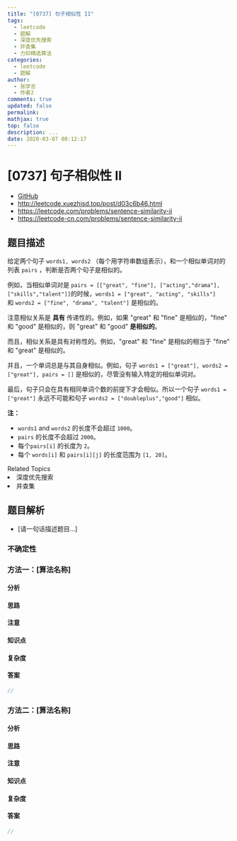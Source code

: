 ```yaml
---
title: "[0737] 句子相似性 II"
tags:
  - leetcode
  - 题解
  - 深度优先搜索
  - 并查集
  - 力扣精选算法
categories:
  - leetcode
  - 题解
author:
  - 张学志
  - 作者2
comments: true
updated: false
permalink:
mathjax: true
top: false
description: ...
date: 2020-03-07 00:12:17
---
```



# [0737] 句子相似性 II
* [GitHub](https://github.com/algoboy101/LeetCodeCrowdsource/tree/master/_posts/QA/%5B0737%5D%20%E5%8F%A5%E5%AD%90%E7%9B%B8%E4%BC%BC%E6%80%A7%20II.md)
* http://leetcode.xuezhisd.top/post/d03c6b46.html
* https://leetcode.com/problems/sentence-similarity-ii
* https://leetcode-cn.com/problems/sentence-similarity-ii


## 题目描述

<p>给定两个句子 <code>words1, words2</code> （每个用字符串数组表示），和一个相似单词对的列表&nbsp;<code>pairs</code>&nbsp;，判断是否两个句子是相似的。</p>

<p>例如，当相似单词对是 <code>pairs = [[&quot;great&quot;, &quot;fine&quot;], [&quot;acting&quot;,&quot;drama&quot;], [&quot;skills&quot;,&quot;talent&quot;]]</code>的时候，<code>words1 = [&quot;great&quot;, &quot;acting&quot;, &quot;skills&quot;]</code> 和&nbsp;<code>words2 = [&quot;fine&quot;, &quot;drama&quot;, &quot;talent&quot;]</code> 是相似的。</p>

<p>注意相似关系是 <strong>具有</strong> 传递性的。例如，如果 &quot;great&quot; 和&nbsp;&quot;fine&quot; 是相似的，&quot;fine&quot; 和&nbsp;&quot;good&quot; 是相似的，则 &quot;great&quot; 和 &quot;good&quot; <strong>是相似的</strong>。</p>

<p>而且，相似关系是具有对称性的。例如，&quot;great&quot; 和 &quot;fine&quot; 是相似的相当于&nbsp;&quot;fine&quot; 和&nbsp;&quot;great&quot; 是相似的。</p>

<p>并且，一个单词总是与其自身相似。例如，句子 <code>words1 = [&quot;great&quot;], words2 = [&quot;great&quot;], pairs = []</code> 是相似的，尽管没有输入特定的相似单词对。</p>

<p>最后，句子只会在具有相同单词个数的前提下才会相似。所以一个句子 <code>words1 = [&quot;great&quot;]</code> 永远不可能和句子 <code>words2 = [&quot;doubleplus&quot;,&quot;good&quot;]</code> 相似。</p>

<p><strong>注：</strong></p>

<ul>
	<li><code>words1</code> and <code>words2</code> 的长度不会超过&nbsp;<code>1000</code>。</li>
	<li><code>pairs</code>&nbsp;的长度不会超过&nbsp;<code>2000</code>。</li>
	<li>每个<code>pairs[i]</code>&nbsp;的长度为&nbsp;<code>2</code>。</li>
	<li>每个&nbsp;<code>words[i]</code>&nbsp;和&nbsp;<code>pairs[i][j]</code>&nbsp;的长度范围为&nbsp;<code>[1, 20]</code>。</li>
</ul>
<div><div>Related Topics</div><div><li>深度优先搜索</li><li>并查集</li></div></div>


## 题目解析
* [请一句话描述题目...]

### 不确定性


### 方法一：[算法名称]

#### 分析

#### 思路

#### 注意

#### 知识点

#### 复杂度

#### 答案

```cpp
//
```


### 方法二：[算法名称]

#### 分析

#### 思路

#### 注意

#### 知识点

#### 复杂度

#### 答案

```cpp
//
```


